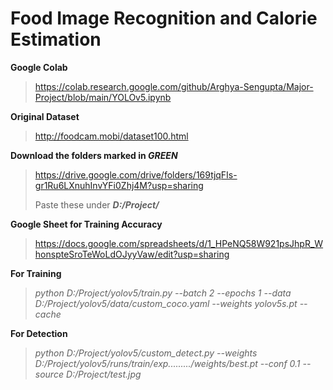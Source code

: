 # Food Image Recognition and Calorie Estimation
**Google Colab**
> https://colab.research.google.com/github/Arghya-Sengupta/Major-Project/blob/main/YOLOv5.ipynb


**Original Dataset**
> http://foodcam.mobi/dataset100.html


**Download the folders marked in _GREEN_**
> https://drive.google.com/drive/folders/169tjqFIs-gr1Ru6LXnuhInvYFi0Zhj4M?usp=sharing
> 
> Paste these under ***D:/Project/***


**Google Sheet for Training Accuracy**
> https://docs.google.com/spreadsheets/d/1_HPeNQ58W921psJhpR_WhonspteSroTeWoLdOJyyVaw/edit?usp=sharing

**For Training**
> *python D:/Project/yolov5/train.py --batch 2 --epochs 1 --data D:/Project/yolov5/data/custom_coco.yaml --weights yolov5s.pt --cache*

**For Detection**
> *python D:/Project/yolov5/custom_detect.py --weights D:/Project/yolov5/runs/train/exp........./weights/best.pt --conf 0.1 --source D:/Project/test.jpg*

